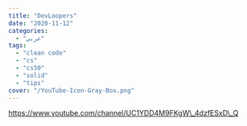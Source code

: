 ```yaml
---
title: "DevLoopers"
date: "2020-11-12"
categories:
  - "عربي"
tags:
  - "clean code"
  - "cs"
  - "cs50"
  - "solid"
  - "tips"
cover: "/YouTube-Icon-Gray-Box.png"
---
```


https://www.youtube.com/channel/UC1YDD4M9FKgW\_4dzfESxD\_Q
